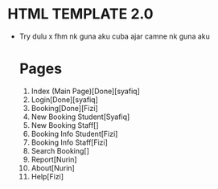 # HTML TEMPLATE 2.0

- Try dulu x fhm nk guna aku cuba ajar camne nk guna aku

  # Pages

  1. Index (Main Page)[Done][syafiq]
  2. Login[Done][syafiq]
  3. Booking[Done][Fizi]
  4. New Booking Student[Syafiq]
  5. New Booking Staff[]
  6. Booking Info Student[Fizi]
  7. Booking Info Staff[Fizi]
  8. Search Booking[]
  9. Report[Nurin]
  10. About[Nurin]
  11. Help[Fizi]